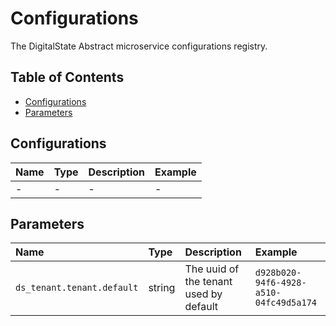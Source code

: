 # Configurations

The DigitalState Abstract microservice configurations registry.

## Table of Contents

- [Configurations](#configurations)
- [Parameters](#parameters)

## Configurations

| Name | Type | Description | Example |
| :--- | :--- | :---------- | :------ |
| - | - | - | - |

## Parameters

| Name | Type | Description | Example |
| :--- | :--- | :---------- | :------ |
| `ds_tenant.tenant.default` | string | The uuid of the tenant used by default | `d928b020-94f6-4928-a510-04fc49d5a174` |
